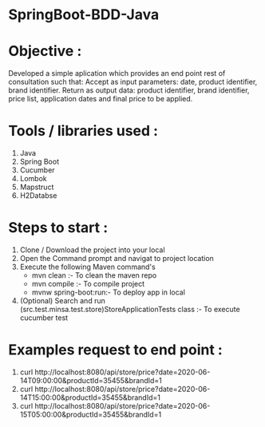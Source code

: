 # SpringBoot-BDD-Java
# Objective :
Developed a simple aplication which provides an end point rest of consultation such that:
Accept as input parameters: date, product identifier, brand identifier.
Return as output data: product identifier, brand identifier, price list, application dates and final price to be applied.

# Tools / libraries used :

1. Java
2. Spring Boot
3. Cucumber
4. Lombok
5. Mapstruct
6. H2Databse


# Steps to start :

1. Clone / Download the project into your local
2. Open the Command prompt and navigat to project location
3. Execute the following Maven command's
    - mvn clean :- To clean the maven repo
    - mvn compile :- To compile project
    - mvnw spring-boot:run:- To deploy app in local
4. (Optional) Search and run (src.test.minsa.test.store)StoreApplicationTests class :- To execute cucumber test


# Examples request to end point :

1. curl http://localhost:8080/api/store/price?date=2020-06-14T09:00:00&productId=35455&brandId=1
1. curl http://localhost:8080/api/store/price?date=2020-06-14T15:00:00&productId=35455&brandId=1
1. curl http://localhost:8080/api/store/price?date=2020-06-15T05:00:00&productId=35455&brandId=1